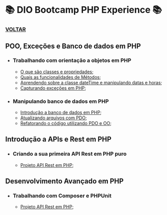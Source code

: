 # 📚 DIO Bootcamp PHP Experience 📚

### [**VOLTAR**](../../../../../)

## **POO, Exceções e Banco de dados em PHP**

- ### **Trabalhando com orientação a objetos em PHP**

  - [O que são classes e propriedades](https://github.com/LuizMiguelSR/DIO-Bootcamps/blob/2c7ae9be3b02519445ecebfa9eda2f9a93a58339/PHP-Experience/Exercicios/modulo-3/POO_Excecoes_BD/ContaBancaria.php);
  - [Quais as funcionalidades de Métodos](https://github.com/LuizMiguelSR/DIO-Bootcamps/blob/48b18b0ada4c2046a452d5767d744ab749b08c35/PHP-Experience/Exercicios/modulo-3/POO_Excecoes_BD/ContaBancaria.php);
  - [Aprendendo sobre a classe dateTime e manipulando datas e horas](https://github.com/LuizMiguelSR/DIO-Bootcamps/blob/67844d422155e48cd6f7829267f52dd6e0021905/PHP-Experience/Exercicios/modulo-3/POO_Excecoes_BD/datas.php);
  - [Capturando exceções em PHP](/PHP-Experience/Exercicios/modulo-3/POO_Excecoes_BD/Excecoes.php);

- ### **Manipulando banco de dados em PHP**

  - [Introdução a banco de dados em PHP](/PHP-Experience/Exercicios/modulo-3/POO_Excecoes_BD/bancoDeDados/);
  - [Atualizando arquivos com PDO](/PHP-Experience/Exercicios/modulo-3/POO_Excecoes_BD/bancoDeDados/);
  - [Refatorando o código utilizando PDO e OO](/PHP-Experience/Exercicios/modulo-3/POO_Excecoes_BD/novoBancoDeDados/);

## **Introdução a APIs e Rest em PHP**

- ### **Criando a sua primeira API Rest em PHP puro**

  - [Projeto API Rest em PHP](/PHP-Experience/Exercicios/modulo-3/Introducao_API_REST_PHP/API_Pratica/);

## **Desenvolvimento Avançado em PHP**

- ### **Trabalhando com Composer e PHPUnit**

  - [Projeto API Rest em PHP](/PHP-Experience/Exercicios/modulo-3/Introducao_API_REST_PHP/API_Pratica/);
